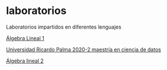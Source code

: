 # laboratorios
Laboratorios impartidos en diferentes lenguajes

[Álgebra Lineal 1](https://github.com/palmoreck/laboratorios/tree/algebra-lineal-1)

[Universidad Ricardo Palma 2020-2 maestría en ciencia de datos](https://github.com/palmoreck/talleres/tree/URP_2020_2)

[Álgebra lineal 2](https://github.com/palmoreck/laboratorios/tree/algebra_lineal_2_2021_1)
